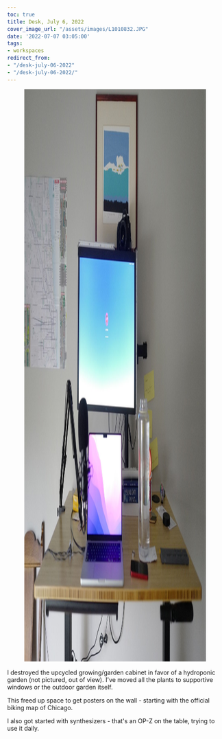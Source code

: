 ```yaml
---
toc: true
title: Desk, July 6, 2022
cover_image_url: "/assets/images/L1010832.JPG"
date: '2022-07-07 03:05:00'
tags:
- workspaces
redirect_from:
- "/desk-july-06-2022"
- "/desk-july-06-2022/"
---
```


<figure class="kg-card kg-image-card kg-width-full"><img src="/assets/images/L1010832-1.JPG" class="kg-image" alt  width="2000" height="1333" ></figure>

I destroyed the upcycled growing/garden cabinet in favor of a hydroponic garden (not pictured, out of view). I've moved all the plants to supportive windows or the outdoor garden itself.

This freed up space to get posters on the wall - starting with the official biking map of Chicago.

I also got started with synthesizers - that's an OP-Z on the table, trying to use it daily.

